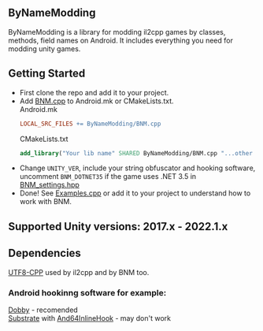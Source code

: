 ## ByNameModding
ByNameModding is a library for modding il2cpp games by classes, methods, field names on Android. It includes everything you need for modding unity games.

## Getting Started
+ First clone the repo and add it to your project.
+ Add [BNM.cpp](ByNameModding/BNM.cpp) to Android.mk or CMakeLists.txt.<br>
    Android.mk
    ```mk
    LOCAL_SRC_FILES += ByNameModding/BNM.cpp
    ```
    CMakeLists.txt
    ```cmake
    add_library("Your lib name" SHARED ByNameModding/BNM.cpp "...other cpp files")
    ```
+ Change `UNITY_VER`, include your string obfuscator and hooking software, uncomment `BNM_DOTNET35` if the game uses .NET 3.5 in [BNM_settings.hpp](ByNameModding/BNM_settings.hpp)
+ Done! See [Examples.cpp](Examples.cpp) or add it to your project to understand how to work with BNM.

## Supported Unity versions: 2017.x - 2022.1.x

## Dependencies
[UTF8-CPP](https://github.com/nemtrif/utfcpp) used by il2cpp and by BNM too.
### Android hookinng software for example:
[Dobby](https://github.com/jmpews/Dobby) - recomended<br>
[Substrate](https://github.com/jbro129/Unity-Substrate-Hook-Android/tree/master/C%2B%2B/Substrate) with [And64InlineHook](https://github.com/Rprop/And64InlineHook) - may don't work
